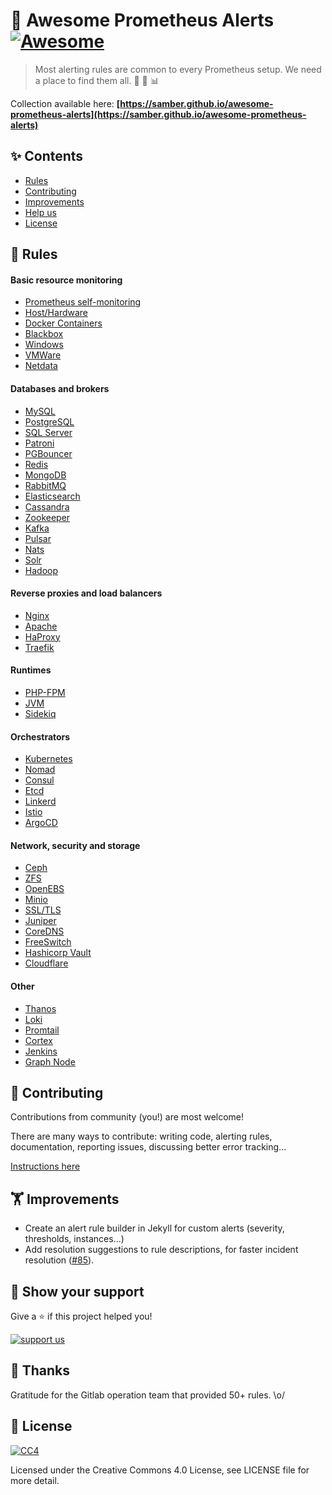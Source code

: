 # 👋 Awesome Prometheus Alerts [![Awesome](https://awesome.re/badge-flat.svg)](https://awesome.re)

> Most alerting rules are common to every Prometheus setup. We need a place to find them all. 🤘 🚨 📊

Collection available here: **[https://samber.github.io/awesome-prometheus-alerts](https://samber.github.io/awesome-prometheus-alerts)**

## ✨ Contents

- [Rules](#-rules)
- [Contributing](#-contributing)
- [Improvements](#-improvements)
- [Help us](#-show-your-support)
- [License](#-license)

## 🚨 Rules

#### Basic resource monitoring

- [Prometheus self-monitoring](https://samber.github.io/awesome-prometheus-alerts/rules#prometheus-internals)
- [Host/Hardware](https://samber.github.io/awesome-prometheus-alerts/rules#host-and-hardware)
- [Docker Containers](https://samber.github.io/awesome-prometheus-alerts/rules#docker-containers)
- [Blackbox](https://samber.github.io/awesome-prometheus-alerts/rules#blackbox)
- [Windows](https://samber.github.io/awesome-prometheus-alerts/rules#windows-server)
- [VMWare](https://samber.github.io/awesome-prometheus-alerts/rules#vmware)
- [Netdata](https://samber.github.io/awesome-prometheus-alerts/rules#netdata)

#### Databases and brokers

- [MySQL](https://samber.github.io/awesome-prometheus-alerts/rules#mysql)
- [PostgreSQL](https://samber.github.io/awesome-prometheus-alerts/rules#postgresql)
- [SQL Server](https://samber.github.io/awesome-prometheus-alerts/rules#sql-server)
- [Patroni](https://samber.github.io/awesome-prometheus-alerts/rules#patroni)
- [PGBouncer](https://samber.github.io/awesome-prometheus-alerts/rules#pgbouncer)
- [Redis](https://samber.github.io/awesome-prometheus-alerts/rules#redis)
- [MongoDB](https://samber.github.io/awesome-prometheus-alerts/rules#mongodb)
- [RabbitMQ](https://samber.github.io/awesome-prometheus-alerts/rules#rabbitmq)
- [Elasticsearch](https://samber.github.io/awesome-prometheus-alerts/rules#elasticsearch)
- [Cassandra](https://samber.github.io/awesome-prometheus-alerts/rules#cassandra)
- [Zookeeper](https://samber.github.io/awesome-prometheus-alerts/rules#zookeeper)
- [Kafka](https://samber.github.io/awesome-prometheus-alerts/rules#kafka)
- [Pulsar](https://samber.github.io/awesome-prometheus-alerts/rules#pulsar)
- [Nats](https://samber.github.io/awesome-prometheus-alerts/rules#nats)
- [Solr](https://samber.github.io/awesome-prometheus-alerts/rules#solr)
- [Hadoop](https://samber.github.io/awesome-prometheus-alerts/rules#hadoop)

#### Reverse proxies and load balancers

- [Nginx](https://samber.github.io/awesome-prometheus-alerts/rules#nginx)
- [Apache](https://samber.github.io/awesome-prometheus-alerts/rules#apache)
- [HaProxy](https://samber.github.io/awesome-prometheus-alerts/rules#haproxy)
- [Traefik](https://samber.github.io/awesome-prometheus-alerts/rules#traefik)

#### Runtimes

- [PHP-FPM](https://samber.github.io/awesome-prometheus-alerts/rules#php-fpm)
- [JVM](https://samber.github.io/awesome-prometheus-alerts/rules#jvm)
- [Sidekiq](https://samber.github.io/awesome-prometheus-alerts/rules#sidekiq)

#### Orchestrators
- [Kubernetes](https://samber.github.io/awesome-prometheus-alerts/rules#kubernetes)
- [Nomad](https://samber.github.io/awesome-prometheus-alerts/rules#nomad)
- [Consul](https://samber.github.io/awesome-prometheus-alerts/rules#consul)
- [Etcd](https://samber.github.io/awesome-prometheus-alerts/rules#etcd)
- [Linkerd](https://samber.github.io/awesome-prometheus-alerts/rules#linkerd)
- [Istio](https://samber.github.io/awesome-prometheus-alerts/rules#istio)
- [ArgoCD](https://samber.github.io/awesome-prometheus-alerts/rules#argocd)

#### Network, security and storage

- [Ceph](https://samber.github.io/awesome-prometheus-alerts/rules#ceph)
- [ZFS](https://samber.github.io/awesome-prometheus-alerts/rules#zfs)
- [OpenEBS](https://samber.github.io/awesome-prometheus-alerts/rules#openebs)
- [Minio](https://samber.github.io/awesome-prometheus-alerts/rules#minio)
- [SSL/TLS](https://samber.github.io/awesome-prometheus-alerts/rules#ssl/tls)
- [Juniper](https://samber.github.io/awesome-prometheus-alerts/rules#juniper)
- [CoreDNS](https://samber.github.io/awesome-prometheus-alerts/rules#coredns)
- [FreeSwitch](https://samber.github.io/awesome-prometheus-alerts/rules#freeswitch)
- [Hashicorp Vault](https://samber.github.io/awesome-prometheus-alerts/rules#hashicorp-vault)
- [Cloudflare](https://samber.github.io/awesome-prometheus-alerts/rules#cloudflare)

#### Other

- [Thanos](https://samber.github.io/awesome-prometheus-alerts/rules#thanos)
- [Loki](https://samber.github.io/awesome-prometheus-alerts/rules#loki)
- [Promtail](https://samber.github.io/awesome-prometheus-alerts/rules#promtail)
- [Cortex](https://samber.github.io/awesome-prometheus-alerts/rules#cortex)
- [Jenkins](https://samber.github.io/awesome-prometheus-alerts/rules#jenkins)
- [Graph Node](https://samber.github.io/awesome-prometheus-alerts/rules#graph-node)

## 🤝 Contributing

Contributions from community (you!) are most welcome!

There are many ways to contribute: writing code, alerting rules, documentation, reporting issues, discussing better error tracking...

[Instructions here](CONTRIBUTING.md)

## 🏋️ Improvements

- Create an alert rule builder in Jekyll for custom alerts (severity, thresholds, instances...)
- Add resolution suggestions to rule descriptions, for faster incident resolution ([#85](https://github.com/samber/awesome-prometheus-alerts/issues/85)).

## 💫 Show your support

Give a ⭐️ if this project helped you!

[![support us](https://c5.patreon.com/external/logo/become_a_patron_button.png)](https://www.patreon.com/samber)

## 👏 Thanks

Gratitude for the Gitlab operation team that provided 50+ rules. \o/

## 📝 License

[![CC4](https://mirrors.creativecommons.org/presskit/cc.srr.primary.svg)](https://creativecommons.org/licenses/by/4.0/legalcode)

Licensed under the Creative Commons 4.0 License, see LICENSE file for more detail.
